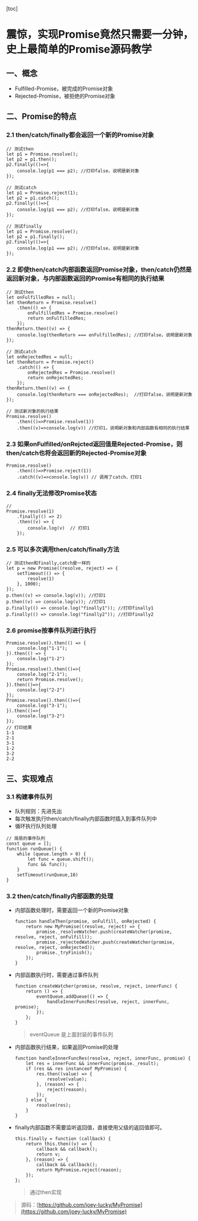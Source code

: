 [toc]
# 震惊，实现Promise竟然只需要一分钟，史上最简单的Promise源码教学

## 一、概念

- Fulfilled-Promise，被完成的Promise对象
- Rejected-Promise，被拒绝的Promise对象

## 二、Promise的特点

### 2.1 then/catch/finally都会返回一个新的Promise对象

```
// 测试then
let p1 = Promise.resolve();
let p2 = p1.then();
p2.finally(()=>{
    console.log(p1 === p2); //打印false，说明是新对象
});
```
```
// 测试catch
let p1 = Promise.reject(1);
let p2 = p1.catch();
p2.finally(()=>{
    console.log(p1 === p2); //打印false，说明是新对象
});
```
```
// 测试finally
let p1 = Promise.resolve();
let p2 = p1.finally();
p2.finally(()=>{
    console.log(p1 === p2); //打印false，说明是新对象
});
```

### 2.2 即使then/catch内部函数返回Promise对象，then/catch仍然是返回新对象，与内部函数返回的Promise有相同的执行结果

```
// 测试then
let onFulfilledRes = null;
let thenReturn = Promise.resolve()
    .then(() => {
        onFulfilledRes = Promise.resolve()
        return onFulfilledRes;
    });
thenReturn.then((v) => {
    console.log(thenReturn === onFulfilledRes); //打印false，说明是新对象
});
```
```
// 测试catch
let onRejectedRes = null;
let thenReturn = Promise.reject()
    .catch(() => {
        onRejectedRes = Promise.resolve()
        return onRejectedRes;
    });
thenReturn.then((v) => {
    console.log(thenReturn === onRejectedRes);  //打印false，说明是新对象
});
```
```
// 测试新对象的执行结果
Promise.resolve()
    .then(()=>Promise.resolve(1)) 
    .then((v)=>console.log(v)) //打印1，说明新对象和内部函数有相同的执行结果
```

### 2.3 如果onFulfilled/onRejcted返回值是Rejected-Promise，则then/catch也将会返回新的Rejected-Promise对象
```
Promise.resolve()
    .then(()=>Promise.reject(1))
    .catch((v)=>console.log(v)) // 调用了catch，打印1
```

### 2.4 finally无法修改Promise状态
```
// 
Promise.resolve(1)
    .finally(() => 2)
    .then((v) => {
        console.log(v)  // 打印1
    });
```

### 2.5 可以多次调用then/catch/finally方法

```
// 测试then和finally,catch是一样的
let p = new Promise((resolve, reject) => {
    setTimeout(() => {
        resolve(1)
    }, 1000);
});
p.then((v) => console.log(v)); //打印1
p.then((v) => console.log(v)); //打印1
p.finally(() => console.log("finally1")); //打印finally1
p.finally(() => console.log("finally2")); //打印finally2
```

### 2.6 promise按事件队列进行执行

```
Promise.resolve().then(() => {
    console.log("1-1");
}).then(() => {
    console.log("1-2")
});
Promise.resolve().then(()=>{
    console.log("2-1");
    return Promise.resolve();
}).then(()=>{
    console.log("2-2")
});
Promise.resolve().then(()=>{
    console.log("3-1");
}).then(()=>{
    console.log("3-2")
});
// 打印结果
1-1
2-1
3-1
1-2
3-2
2-2
```

## 三、实现难点

### 3.1 构建事件队列

- 队列规则：先进先出
- 每次触发执行then/catch/finally内部函数时插入到事件队列中
- 循环执行队列处理

```
// 简易的事件队列
const queue = [];
function runQueue() {
    while (queue.length > 0) {
        let func = queue.shift();
        func && func();
    }
    setTimeout(runQueue,10)
}
```

### 3.2 then/catch/finally内部函数的处理

- 内部函数处理时，需要返回一个新的Promise对象
    ```
    function handleThen(promise, onFulfill, onRejected) {
        return new MyPromise((resolve, reject) => {
            promise._resolveWatcher.push(createWatcher(promise, resolve, reject, onFulfill));
            promise._rejectedWatcher.push(createWatcher(promise, resolve, reject, onRejected));
            promise._tryFinish();
        });
    }
    ```
- 内部函数执行时，需要通过事件队列
    ```
    function createWatcher(promise, resolve, reject, innerFunc) {
        return () => {
            eventQueue.addQueue(() => {
                handleInnerFuncRes(resolve, reject, innerFunc, promise);
            });
        };
    }
    ```
    > eventQueue 是上面封装的事件队列

- 内部函数执行结果，如果返回Promise的处理
    ```
    function handleInnerFuncRes(resolve, reject, innerFunc, promise) {
        let res = innerFunc && innerFunc(promise._result);
        if (res && res instanceof MyPromise) {
            res.then((value) => {
                resolve(value);
            }, (reason) => {
                reject(reason);
            });
        } else {
            resolve(res);
        }
    }
    ```
- finally内部函数不需要监听返回值，直接使用父级的返回值即可。
    ```
    this.finally = function (callback) {
        return this.then((v) => {
            callback && callback();
            return v;
        }, (reason) => {
            callback && callback();
            return MyPromise.reject(reason);
        });
    };
    ```
    > 通过then实现

> 源码：[https://github.com/joey-lucky/MyPromise](https://github.com/joey-lucky/MyPromise)
